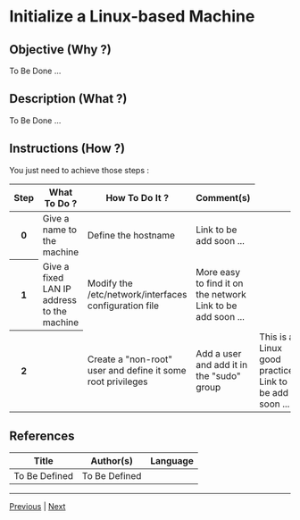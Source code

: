 Initialize a Linux-based Machine
==

Objective (Why ?)
-
To Be Done ...

Description (What ?)
-
To Be Done ...

Instructions (How ?)
-
You just need to achieve those steps :
<table>
    <thead>
        <tr>
            <th>Step</th>         
            <th>What To Do ?</th>
            <th>How To Do It ?</th>
            <th>Comment(s)</th>
        </tr>
    </thead>
    <tbody>
        <tr>
            <th>0</th>     
            <td>Give a name to the machine</td>
            <td>Define the hostname</td>
            <td>Link to be add soon ...</td>
        </tr>
         <tr>
             <th>1</th>     
            <td>Give a fixed LAN IP address to the machine</td>
            <td>Modify the /etc/network/interfaces configuration file</td>
            <td>More easy to find it on the network</br>Link to be add soon ...</td>
        </tr>      
        <tr>
            <th>2<th>     
            <td>Create a "non-root" user and define it some root privileges</td>
            <td>Add a user and add it in the "sudo" group</td>
            <td>This is a Linux good practices</br>Link to be add soon ...</td>
        </tr>   
    </tbody>
</table>

References
-
<table>
    <thead>
        <tr>
            <th>Title</th>
            <th>Author(s)</th>
            <th>Language</th>
        </tr>
    </thead>
     <tbody>
        <tr>
            <td>To Be Defined</td>
            <td>To Be Defined</td>
            <td></td>
        </tr>
</table>

---
<A href="https://github.com/babonet13/HelloWorld/tree/master/Machine/6_SshConnect">Previous</A> | <A href="https://github.com/babonet13/HelloWorld/tree/master/Machine/7_InitializeMachine">Next<A/> 
